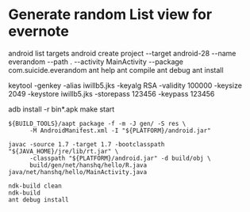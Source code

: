 # Generate random List view for evernote

android list targets
android create project --target android-28 --name everandom --path . --activity MainActivity --package com.suicide.everandom
ant help
ant compile
ant debug
ant install

keytool -genkey -alias iwillb5.jks -keyalg RSA -validity 100000 -keysize 2049 -keystore iwillb5.jks -storepass 123456 -keypass 123456

adb install -r bin\*.apk
make start

```
${BUILD_TOOLS}/aapt package -f -m -J gen/ -S res \
      -M AndroidManifest.xml -I "${PLATFORM}/android.jar"

javac -source 1.7 -target 1.7 -bootclasspath "${JAVA_HOME}/jre/lib/rt.jar" \
      -classpath "${PLATFORM}/android.jar" -d build/obj \
      build/gen/net/hanshq/hello/R.java java/net/hanshq/hello/MainActivity.java

ndk-build clean
ndk-build
ant debug install
```
